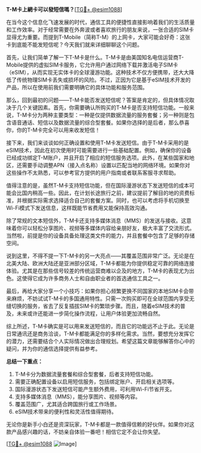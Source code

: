**T-M卡上網卡可以發短信嗎？**[[TG💪+ @esim1088](https://t.me/s/esim1088)]

在当今这个信息化飞速发展的时代，通信工具的便捷性直接影响着我们的生活质量和工作效率。对于经常需要在外奔波或者喜欢旅行的朋友来说，一张合适的SIM卡显得尤为重要。而提到T-Mobile（简称T-M）的上网卡，大家可能会好奇：这张卡到底能不能发短信呢？今天我们就来详细聊聊这个问题。

首先，让我们简单了解一下T-M卡是什么。T-M卡是由美国知名电信运营商T-Mobile提供的虚拟SIM卡服务，它允许用户通过网络下载并激活电子SIM卡（eSIM），从而实现无实体卡的全球漫游功能。这种技术不仅方便携带，还大大降低了传统物理SIM卡丢失或损坏的风险。不过，正因为它是基于eSIM技术开发的产品，所以在使用前我们需要明确它的具体功能和服务范围。

那么，回到最初的问题——T-M卡能否发送短信呢？答案是肯定的，但具体情况取决于几个关键因素。首先，你需要确认所购买的T-M卡是否支持短信功能。一般来说，T-M卡分为两种主要类型：一种是仅提供数据流量的服务套餐；另一种则是包含语音通话、短信以及数据流量的综合型套餐。如果你选择的是后者，那么恭喜你，你的T-M卡完全可以用来收发短信！

接下来，我们来谈谈如何正确设置和使用T-M卡发送短信。由于T-M卡采用的是eSIM技术，因此在初次使用时可能需要进行一些基础配置。例如，确保你的设备已经成功绑定T-M账户，并且开启了相应的短信服务选项。此外，在某些国家和地区，还需要手动调整APN（接入点名称）设置以匹配当地的网络环境。如果你对这些操作不太熟悉，可以参考官方提供的用户指南或者联系客服寻求帮助。

值得注意的是，虽然T-M卡支持短信功能，但在国际漫游状态下发送短信的成本可能会比国内稍高一些。因此，在计划长途旅行之前，建议提前了解目的地的资费标准，并根据实际需求选择适合自己的套餐方案。同时，也可以考虑将手机切换至Wi-Fi模式下发送信息，这样既能节省费用又能保持高效沟通。

除了常规的文本短信外，T-M卡还支持多媒体消息（MMS）的发送与接收。这意味着你可以轻松分享图片、视频等多媒体内容给亲朋好友，极大丰富了交流形式。当然啦，前提是你的设备具备处理这类文件的能力，并且套餐中包含了足够的存储空间。

说到这里，不得不提一下T-M卡的另一大亮点——其覆盖范围非常广泛。无论是在北美大陆、欧洲大陆还是亚洲部分区域，T-M卡都能为你提供稳定可靠的网络连接体验。尤其是在那些信号较差的传统运营商难以企及的地方，T-M卡的表现尤为出色。这使得它成为许多商务人士和自由职业者的首选通信工具之一。

最后，再给大家分享一个小技巧：如果你担心频繁更换不同国家的本地SIM卡会带来麻烦，不妨试试T-M卡的多国通用特性。只需一次购买即可在全球范围内享受无缝切换的服务，省去了反复插拔SIM卡的繁琐步骤。而且，随着eSIM技术的普及，未来或许还能进一步简化操作流程，让用户体验更加流畅自然。

综上所述，T-M卡确实是可以用来发送短信的，而且它的功能远不止于此。无论是日常通讯还是商务洽谈，T-M卡都能满足你的多样化需求。当然，要想充分发挥它的潜力，还需要结合个人实际情况做出合理规划。希望这篇文章能够解答你心中的疑问，并为你的通信选择提供有益参考。

**总结一下重点：**

1. T-M卡分为数据流量套餐和综合型套餐，后者支持短信功能。
2. 需要正确配置设备以启用短信服务，包括绑定账户、开启相关选项等。
3. 国际漫游状态下发送短信可能产生额外费用，可利用Wi-Fi节省开支。
4. 支持多媒体消息（MMS），能分享图片、视频等内容。
5. 覆盖范围广，尤其适合跨国旅行或工作场景。
6. eSIM技术带来的便利性和灵活性值得期待。

无论你是新手小白还是资深玩家，T-M卡都是一款值得信赖的好伙伴。如果你对这款产品感兴趣的话，不妨亲自体验一番吧！相信它定不会让你失望。

[[TG💪+ @esim1088](https://t.me/s/esim1088) ![Image](https://i.postimg.cc/4NQfJmqS/Snipaste-2025-05-13-00-14-12.png)]